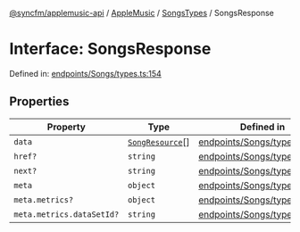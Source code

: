 [@syncfm/applemusic-api](../../../../../../globals.md) / [AppleMusic](../../../index.md) / [SongsTypes](../index.md) / SongsResponse

# Interface: SongsResponse

Defined in: [endpoints/Songs/types.ts:154](https://github.com/sync-fm/applemusic-api/blob/9471caba6a6b5bc92263ffc6e5d9c04672ec1f7f/src/endpoints/Songs/types.ts#L154)

## Properties

| Property | Type | Defined in |
| ------ | ------ | ------ |
| <a id="data"></a> `data` | [`SongResource`](SongResource.md)[] | [endpoints/Songs/types.ts:155](https://github.com/sync-fm/applemusic-api/blob/9471caba6a6b5bc92263ffc6e5d9c04672ec1f7f/src/endpoints/Songs/types.ts#L155) |
| <a id="href"></a> `href?` | `string` | [endpoints/Songs/types.ts:156](https://github.com/sync-fm/applemusic-api/blob/9471caba6a6b5bc92263ffc6e5d9c04672ec1f7f/src/endpoints/Songs/types.ts#L156) |
| <a id="next"></a> `next?` | `string` | [endpoints/Songs/types.ts:157](https://github.com/sync-fm/applemusic-api/blob/9471caba6a6b5bc92263ffc6e5d9c04672ec1f7f/src/endpoints/Songs/types.ts#L157) |
| <a id="meta"></a> `meta` | `object` | [endpoints/Songs/types.ts:158](https://github.com/sync-fm/applemusic-api/blob/9471caba6a6b5bc92263ffc6e5d9c04672ec1f7f/src/endpoints/Songs/types.ts#L158) |
| `meta.metrics?` | `object` | [endpoints/Songs/types.ts:159](https://github.com/sync-fm/applemusic-api/blob/9471caba6a6b5bc92263ffc6e5d9c04672ec1f7f/src/endpoints/Songs/types.ts#L159) |
| `meta.metrics.dataSetId?` | `string` | [endpoints/Songs/types.ts:160](https://github.com/sync-fm/applemusic-api/blob/9471caba6a6b5bc92263ffc6e5d9c04672ec1f7f/src/endpoints/Songs/types.ts#L160) |
